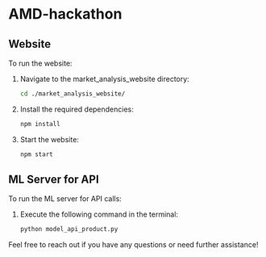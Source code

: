 # AMD-hackathon

## Website

To run the website:

1. Navigate to the market_analysis_website directory:
    ```bash
    cd ./market_analysis_website/
    ```

2. Install the required dependencies:
    ```bash
    npm install
    ```

3. Start the website:
    ```bash
    npm start
    ```

## ML Server for API

To run the ML server for API calls:

1. Execute the following command in the terminal:
    ```bash
    python model_api_product.py
    ```

Feel free to reach out if you have any questions or need further assistance!
